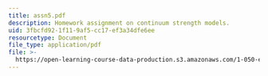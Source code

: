 ```yaml
---
title: assn5.pdf
description: Homework assignment on continuum strength models.
uid: 3fbcfd92-1f11-9af5-cc17-ef3a34dfe6ee
resourcetype: Document
file_type: application/pdf
file: >-
  https://open-learning-course-data-production.s3.amazonaws.com/1-050-engineering-mechanics-i-fall-2007/3fbcfd921f119af5cc17ef3a34dfe6ee_assn5.pdf
---
```

